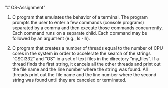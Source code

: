 "# OS-Assignment" 
1) C program that emulates the behavior of a terminal. The program prompts the user to enter a few commands (console programs) separated by a comma and then execute those commands concurrently. Each command runs on a separate child. Each command may be followed by an argument (e.g., ls -lh).

2) C program that creates a number of threads equal to the number of CPU cores in the system in order to accelerate the search of the strings “CSCI332” and “OS” in a set of text files in the directory “my_files”. If a thread finds the first string, it cancels all the other threads and print out the file name and the line number where the string was found. All threads print out the file name and the line number where the second string was found until they are canceled or terminated.
